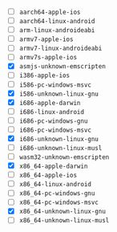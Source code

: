 - [ ] `aarch64-apple-ios`
- [ ] `aarch64-linux-android`
- [ ] `arm-linux-androideabi`
- [ ] `armv7-apple-ios`
- [ ] `armv7-linux-androideabi`
- [ ] `armv7s-apple-ios`
- [x] `asmjs-unknown-emscripten`
- [ ] `i386-apple-ios`
- [ ] `i586-pc-windows-msvc`
- [x] `i586-unknown-linux-gnu`
- [x] `i686-apple-darwin`
- [ ] `i686-linux-android`
- [ ] `i686-pc-windows-gnu`
- [ ] `i686-pc-windows-msvc`
- [x] `i686-unknown-linux-gnu`
- [ ] `i686-unknown-linux-musl`
- [ ] `wasm32-unknown-emscripten`
- [x] `x86_64-apple-darwin`
- [ ] `x86_64-apple-ios`
- [ ] `x86_64-linux-android`
- [ ] `x86_64-pc-windows-gnu`
- [ ] `x86_64-pc-windows-msvc`
- [x] `x86_64-unknown-linux-gnu`
- [ ] `x86_64-unknown-linux-musl`
